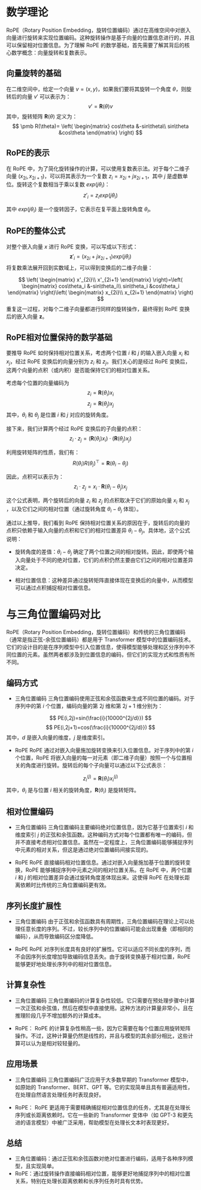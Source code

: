 # 数学理论
RoPE（Rotary Position Embedding，旋转位置编码）通过在高维空间中对嵌入向量进行旋转来实现位置编码。这种旋转操作是基于向量的位置信息进行的，并且可以保留相对位置信息。为了理解 RoPE 的数学基础，首先需要了解其背后的核心数学概念：向量旋转和复数表示。

## 向量旋转的基础
在二维空间中，给定一个向量 $v=(x,y)$，如果我们要将其旋转一个角度 $\theta$，则旋转后的向量 $v'$ 可以表示为：
$$ v'=\pmb R(\theta)v $$
其中，旋转矩阵 $\pmb R(\theta)$ 定义为：
$$ \pmb R(\theta)=
\left(
\begin{matrix}
cos\theta &-sin\theta\\
sin\theta &cos\theta
\end{matrix}
\right)
$$

## RoPE的表示   
在 RoPE 中，为了简化旋转操作的计算，可以使用复数表示法。对于每个二维子向量 $(x_{2i},x_{2i+1})$，可以将其表示为一个复数 $z_i=x_{2i}+jx_{2i+1}$，其中 $j$ 是虚数单位。旋转这个复数相当于乘以复数 $exp(j\theta_i)$：   
$$ z'_i=z_iexp(j\theta_i) $$

其中 $exp(j\theta_i)$ 是一个旋转因子，它表示在复平面上旋转角度 $\theta_i$。

## RoPE的整体公式
对整个嵌入向量 $x$ 进行 RoPE 变换，可以写成以下形式：
$$ \pmb z'_i=(x_{2i}+jx_{2i+1})exp(j\theta_i) $$​
将复数乘法展开回到实数域上，可以得到变换后的二维子向量：

$$ 
\left(
    \begin{matrix}
    x'_{2i}\\
    x'_{2i+1}
    \end{matrix}
\right)=\left(
    \begin{matrix}
    cos\theta_i &-sin\theta_i\\
    sin\theta_i &cos\theta_i
    \end{matrix}
\right)\left(
    \begin{matrix}
    x_{2i}\\
    x_{2i+1}
    \end{matrix}
\right)
$$
重复这一过程，对每个二维子向量都进行同样的旋转操作，最终得到 RoPE 变换后的嵌入向量 $\pmb z$。

## RoPE相对位置保持的数学基础
要推导 RoPE 如何保持相对位置关系，考虑两个位置 $i$ 和 $j$ 的输入嵌入向量 $x_i$ 和 $x_j$，经过 RoPE 变换后的向量分别为 $z_i$ 和 $z_j$。我们关心的是经过 RoPE 变换后，这两个向量的点积（或内积）是否能保持它们的相对位置关系。

考虑每个位置的向量编码为 
$$ z_i=\pmb R(\theta_i)x_i $$
$$ z_j=\pmb R(\theta_j)x_j $$
其中，$\theta_i$  和 $\theta_j$  是位置 $i$ 和 $j$ 对应的旋转角度。

接下来，我们计算两个经过 RoPE 变换后的子向量的点积：
$$ z_i\cdot z_j=(\pmb R(\theta_i)x_i)\cdot(\pmb R(\theta_j)x_j) $$

利用旋转矩阵的性质，我们有：
$$ R(\theta_i) R(\theta_j)^\top=\pmb R(\theta_i-\theta_j) $$

因此，点积可以表示为：
$$ z_i\cdot z_j=x_i\cdot \pmb R(\theta_i-\theta_j)x_j $$

这个公式表明，两个旋转后的向量 $z_i$ 和 $z_j$  的点积取决于它们的原始向量 $x_i$  和 $x_j$ ，以及它们之间的相对位置（通过旋转角度 $\theta_i-\theta_j$ 体现）。

通过以上推导，我们看到 RoPE 保持相对位置关系的原因在于，旋转后的向量的点积只依赖于输入向量的点积和它们的相对位置差异 $\theta_i-\theta_j$。具体地，这个公式说明：

- 旋转角度的差值：$\theta_i-\theta_j$ 确定了两个位置之间的相对旋转。因此，即使两个输入向量处于不同的绝对位置，它们的点积仍然主要由它们之间的相对位置差异决定。

- 相对位置信息：这种差异通过旋转矩阵直接体现在变换后的向量中，从而模型可以通过点积捕捉相对位置信息。

# 与三角位置编码对比

RoPE（Rotary Position Embedding，旋转位置编码）和传统的三角位置编码（通常是指正弦-余弦位置编码）都是用于 Transformer 模型中的位置编码技术。它们的设计目的是在序列模型中引入位置信息，使得模型能够处理和区分序列中不同位置的元素。虽然两者都涉及到位置信息的编码，但它们的实现方式和性质有所不同。

## 编码方式
- 三角位置编码
三角位置编码使用正弦和余弦函数来生成不同位置的编码。对于序列中的第 $i$ 个位置，编码向量的第 $2j$ 维和第 $2j+1$ 维分别为：

$$ PE(i,2j)=sin(\frac{i}{10000^{2j/d}}) $$
$$ PE(i,2j+1)=cos(\frac{i}{10000^{2j/d}}) $$
其中，$d$ 是嵌入向量的维度，$j$ 是维度索引。
- RoPE
RoPE 通过对嵌入向量施加旋转变换来引入位置信息。对于序列中的第 $i$ 个位置，RoPE 将嵌入向量的每一对元素（即二维子向量）按照一个与位置相关的角度进行旋转。旋转后的每个子向量可以通过以下公式表示：

$$ z^{(j)}_i=\pmb R(\theta_i)x_i^{(j)} $$
其中，$\theta_i$ 是与位置 $i$ 相关的旋转角度，$\pmb R(\theta_i)$ 是旋转矩阵。

## 相对位置编码
- 三角位置编码
三角位置编码主要编码绝对位置信息，因为它基于位置索引 
$i$ 和维度索引 $j$ 的正弦和余弦函数。这种编码方式对每个位置都有唯一的编码，但并不直接考虑相对位置信息。虽然在一定程度上，三角位置编码能够捕捉序列中元素的相对关系，但这是通过绝对位置编码间接实现的。

- RoPE
RoPE 直接编码相对位置信息。通过对嵌入向量施加基于位置的旋转变换，RoPE 能够捕捉序列中元素之间的相对位置关系。在 RoPE 中，两个位置 $i$ 和 $j$ 的相对位置差异会通过旋转角度差体现出来。这使得 RoPE 在处理长距离依赖时比传统的三角位置编码更有效。

## 序列长度扩展性
- 三角位置编码
由于正弦和余弦函数具有周期性，三角位置编码在理论上可以处理任意长度的序列。不过，较长序列中的位置编码可能会出现重叠（即相同的编码），从而导致编码区分度降低。

- RoPE
RoPE 对序列长度具有良好的扩展性。它可以适应不同长度的序列，而不会因序列长度增加导致编码信息丢失。由于旋转变换基于相对位置，RoPE 能够更好地处理长序列中的相对位置信息。

## 计算复杂性
- 三角位置编码
三角位置编码的计算复杂性较低。它只需要在预处理步骤中计算一次正弦和余弦值，然后在模型中直接使用。这种方法的计算量非常小，且在推理阶段几乎不增加额外的计算成本。

- RoPE：
RoPE 的计算复杂性稍高一些，因为它需要在每个位置应用旋转矩阵操作。不过，这种计算量仍然是线性的，并且与模型的其余部分相比，这些计算可以认为是相对较轻量的。

## 应用场景
- 三角位置编码
三角位置编码广泛应用于大多数早期的 Transformer 模型中，如原始的 Transformer、BERT、GPT 等。它的实现简单且具有普遍适用性，在处理自然语言处理任务时表现良好。

- RoPE：
RoPE 更适用于需要精确捕捉相对位置信息的任务，尤其是在处理长序列或长距离依赖时。它在一些新的 Transformer 变体中（如 GPT-3 和更先进的语言模型）中被广泛采用，帮助模型在处理长文本时表现更好。

## 总结
- 三角位置编码：通过正弦和余弦函数对绝对位置进行编码，适用于各种序列模型，且实现简单。
- RoPE：通过旋转操作直接编码相对位置，能够更好地捕捉序列中的相对位置关系，特别在处理长距离依赖和长序列任务时具有优势。